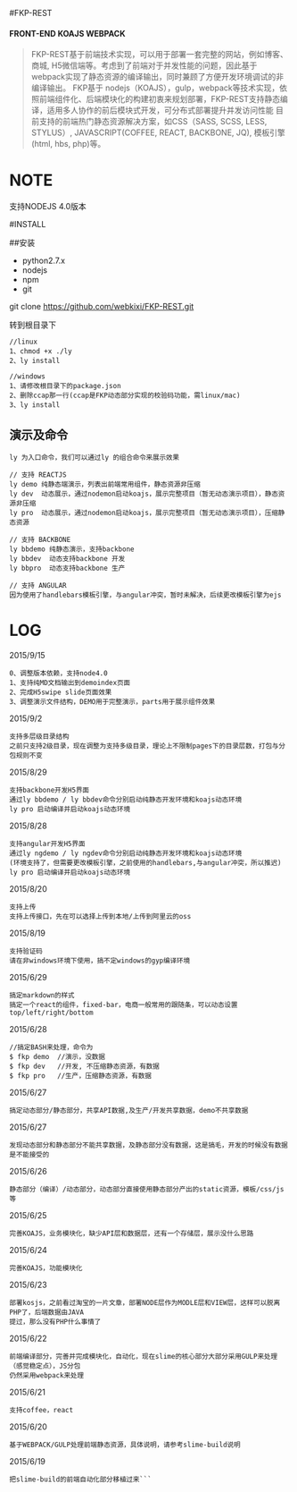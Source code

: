 #FKP-REST
#### FRONT-END KOAJS WEBPACK
>FKP-REST基于前端技术实现，可以用于部署一套完整的网站，例如博客、商城, H5微信端等。考虑到了前端对于并发性能的问题，因此基于webpack实现了静态资源的编译输出，同时兼顾了方便开发环境调试的非编译输出。
>FKP基于    nodejs（KOAJS），gulp，webpack等技术实现，依照前端组件化、后端模块化的构建初衷来规划部署，FKP-REST支持静态编译，适用多人协作的前后模块式开发，可分布式部署提升并发访问性能
>目前支持的前端热门静态资源解决方案，如CSS（SASS, SCSS, LESS, STYLUS）, JAVASCRIPT(COFFEE, REACT, BACKBONE, JQ), 模板引擎(html, hbs, php)等。  

# NOTE
支持NODEJS 4.0版本

#INSTALL

##安装
 - python2.7.x
 - nodejs
 - npm
 - git

git clone https://github.com/webkixi/FKP-REST.git

转到根目录下
```
//linux
1、chmod +x ./ly
2、ly install

//windows
1、请修改根目录下的package.json
2、删除ccap那一行(ccap是FKP动态部分实现的校验码功能，需linux/mac)
3、ly install
```

## 演示及命令
```
ly 为入口命令，我们可以通过ly 的组合命令来展示效果

// 支持 REACTJS
ly demo 纯静态端演示，列表出前端常用组件，静态资源非压缩
ly dev  动态展示，通过nodemon启动koajs，展示完整项目（暂无动态演示项目），静态资源非压缩
ly pro  动态展示，通过nodemon启动koajs，展示完整项目（暂无动态演示项目），压缩静态资源

// 支持 BACKBONE
ly bbdemo 纯静态演示，支持backbone
ly bbdev  动态支持backbone 开发
ly bbpro  动态支持backbone 生产

// 支持 ANGULAR
因为使用了handlebars模板引擎，与angular冲突，暂时未解决，后续更改模板引擎为ejs
```


# LOG
2015/9/15
```
0、调整版本依赖，支持node4.0
1、支持纯MD文档输出到demoindex页面
2、完成H5swipe slide页面效果
3、调整演示文件结构，DEMO用于完整演示，parts用于展示组件效果
```
2015/9/2
```
支持多层级目录结构
之前只支持2级目录，现在调整为支持多级目录，理论上不限制pages下的目录层数，打包与分包规则不变
```
2015/8/29
```
支持backbone开发H5界面
通过ly bbdemo / ly bbdev命令分别启动纯静态开发环境和koajs动态环境
ly pro 启动编译并启动koajs动态环境
```
2015/8/28
```
支持angular开发H5界面
通过ly ngdemo / ly ngdev命令分别启动纯静态开发环境和koajs动态环境
(环境支持了，但需要更改模板引擎，之前使用的handlebars,与angular冲突，所以推迟)
ly pro 启动编译并启动koajs动态环境
```
2015/8/20
```
支持上传
支持上传接口，先在可以选择上传到本地/上传到阿里云的oss
```
2015/8/19
```
支持验证码
请在非windows环境下使用，搞不定windows的gyp编译环境
```
2015/6/29
```
搞定markdown的样式
搞定一个react的组件，fixed-bar，电商一般常用的跟随条，可以动态设置top/left/right/bottom
```

2015/6/28
```
//搞定BASH来处理，命令为
$ fkp demo  //演示，没数据
$ fkp dev   //开发, 不压缩静态资源，有数据
$ fkp pro   //生产，压缩静态资源，有数据
```

2015/6/27
```
搞定动态部分/静态部分，共享API数据,及生产/开发共享数据，demo不共享数据
```

2015/6/27
```
发现动态部分和静态部分不能共享数据，及静态部分没有数据，这是搞毛，开发的时候没有数据是不能接受的
```

2015/6/26
```
静态部分（编译）/动态部分，动态部分直接使用静态部分产出的static资源，模板/css/js等
```

2015/6/25
```
完善KOAJS，业务模块化，缺少API层和数据层，还有一个存储层，展示没什么思路
```

2015/6/24
```
完善KOAJS，功能模块化
```

2015/6/23
```
部署kosjs，之前看过淘宝的一片文章，部署NODE层作为MODLE层和VIEW层，这样可以脱离PHP了，后端数据由JAVA
提过，那么没有PHP什么事情了
```

2015/6/22
```
前端编译部分，完善并完成模块化，自动化，现在slime的核心部分大部分采用GULP来处理（感觉稳定点），JS分包
仍然采用webpack来处理
```

2015/6/21
```
支持coffee，react
```

2015/6/20
```
基于WEBPACK/GULP处理前端静态资源，具体说明，请参考slime-build说明
```

2015/6/19
```
把slime-build的前端自动化部分移植过来```
